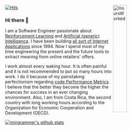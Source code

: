 [<img alt="HoursWorked" width="30%" align="right" src="https://news.co.cr/wp-content/uploads/2017/02/HoursWorked.png"/>](https://news.co.cr/wp-content/uploads/2017/02/HoursWorked.png)

[![Hits](https://hits.seeyoufarm.com/api/count/incr/badge.svg?url=https%3A%2F%2Fgithub.com%2Fmingrammer)](https://hits.seeyoufarm.com)

### Hi there 👋

I am a Software Engineer passionate about [Reinforcement Learning](https://en.wikipedia.org/wiki/Reinforcement_learning) and 
[Artificial (generic) Intelligence](https://en.wikipedia.org/wiki/Artificial_general_intelligence). I have been building [all sort of Internet Applications](https://www.linkedin.com/in/conradom) since 1994. Now I spend most of my time engineering the present and the future tools to extract meaning from online retailers' offers. 

I work almost every waking hour. It is often painful and it is not recommended to put so many hours into work. I do it because of my painstaking perfectionism regarding [code Performance Metrics](https://www.red-gate.com/blog/software-development/learning-from-the-accelerate-four-key-metrics). I believe that the better they become the higher the chances for success in an ever changing environment. Also, I am from Costa Rica, the second country with long working hours according to the Organization for Economic Cooperation and Development (OECD).

<!--
**crgz/crgz** is a ✨ _special_ ✨ repository because its `README.md` (this file) appears on your GitHub profile.

Here are some ideas to get you started:

- 🔭 I’m currently working on ...
- 🌱 I’m currently learning ...
- 👯 I’m looking to collaborate on ...
- 🤔 I’m looking for help with ...
- 💬 Ask me about ...
- 📫 How to reach me: ...
- 😄 Pronouns: ...
- ⚡ Fun fact: ...
-->



[![mingrammer's github stats](https://github-readme-stats.vercel.app/api?username=crgz&count_private=true&show_icons=true)](https://github.com/anuraghazra/github-readme-stats)
